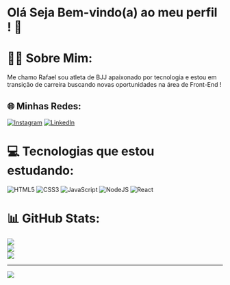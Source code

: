 # Olá Seja Bem-vindo(a) ao meu perfil ! 👋

# 👨‍💻 Sobre Mim:
Me chamo Rafael sou atleta de BJJ apaixonado por tecnologia e estou em transição de carreira buscando novas oportunidades na área de Front-End !


## 🌐 Minhas Redes:
[![Instagram](https://img.shields.io/badge/Instagram-%23E4405F.svg?logo=Instagram&logoColor=white)](https://www.instagram.com/rafaelsilva_bjj/?theme=dark) [![LinkedIn](https://img.shields.io/badge/LinkedIn-%230077B5.svg?logo=linkedin&logoColor=white)](https://linkedin.com/in/https://www.linkedin.com/in/rafael-silva-018bb9a9/) 

# 💻 Tecnologias que estou estudando:
![HTML5](https://img.shields.io/badge/html5-%23E34F26.svg?style=for-the-badge&logo=html5&logoColor=white) ![CSS3](https://img.shields.io/badge/css3-%231572B6.svg?style=for-the-badge&logo=css3&logoColor=white) ![JavaScript](https://img.shields.io/badge/javascript-%23323330.svg?style=for-the-badge&logo=javascript&logoColor=%23F7DF1E) ![NodeJS](https://img.shields.io/badge/node.js-6DA55F?style=for-the-badge&logo=node.js&logoColor=white) ![React](https://img.shields.io/badge/react-%2320232a.svg?style=for-the-badge&logo=react&logoColor=%2361DAFB)

# 📊 GitHub Stats:
![](https://github-readme-stats.vercel.app/api?username=RafaelSilvaeth&theme=highcontrast&hide_border=true&include_all_commits=false&count_private=false)<br/>
![](https://github-readme-streak-stats.herokuapp.com/?user=RafaelSilvaeth&theme=highcontrast&hide_border=true)<br/>
![](https://github-readme-stats.vercel.app/api/top-langs/?username=RafaelSilvaeth&theme=highcontrast&hide_border=true&include_all_commits=false&count_private=false&layout=compact)

---
[![](https://visitcount.itsvg.in/api?id=RafaelSilvaeth&icon=0&color=0)](https://visitcount.itsvg.in)

<!-- Proudly created with GPRM ( https://gprm.itsvg.in ) -->
